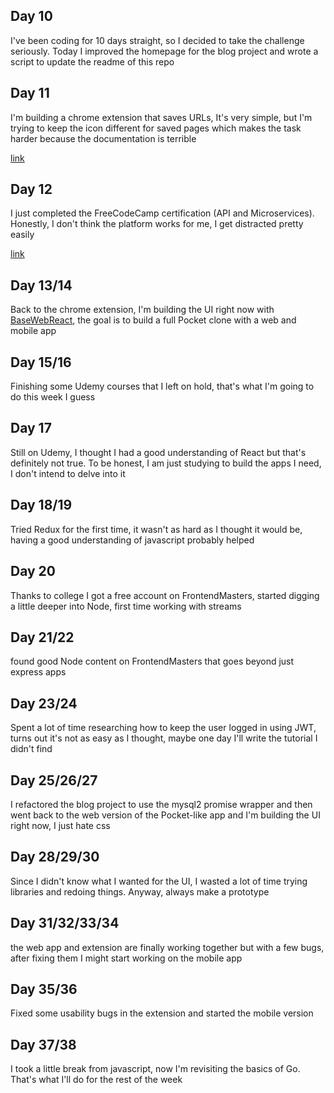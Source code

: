 
## Day 10
I've been coding for 10 days straight, so I decided to take the challenge seriously. Today I improved the homepage for the blog project and wrote a script to update the readme of this repo

## Day 11
I'm building a chrome extension that saves URLs, It's very simple, but I'm trying to keep the icon different for saved pages which makes the task harder because the documentation is terrible

[link](https://github.com/renato-macedo/kipin)

## Day 12
I just completed the FreeCodeCamp certification (API and Microservices). Honestly, I don't think the platform works for me,  I get distracted pretty easily

[link](https://www.freecodecamp.org/certification/renatomacedo/apis-and-microservices)

## Day 13/14
Back to the chrome extension, I'm building the UI right now with [BaseWebReact](https://github.com/uber/baseweb), the goal is to build a full Pocket clone with a web and mobile app

## Day 15/16
Finishing some Udemy courses that I left on hold, that's what I'm going to do this week I guess

## Day 17
Still on Udemy, I thought I had a good understanding of React but that's definitely not true. To be honest, I am just studying to build the apps I need, I don't intend to delve into it

## Day 18/19
Tried Redux for the first time, it wasn't as hard as I thought it would be, having a good understanding of javascript probably helped

## Day 20
Thanks to college I got a free account on FrontendMasters, started digging a little deeper into Node, first time working with streams

## Day 21/22
found good Node content on FrontendMasters that goes beyond just express apps

## Day 23/24
Spent a lot of time researching how to keep the user logged in using JWT, turns out it's not as easy as I thought, maybe one day I'll write the tutorial I didn't find

## Day 25/26/27
I refactored the blog project to use the mysql2 promise wrapper and then went back to the web version of the Pocket-like app and I'm building the UI right now, I just hate css

## Day 28/29/30
Since I didn't know what I wanted for the UI, I wasted a lot of time trying libraries and redoing things. Anyway, always make a prototype

## Day 31/32/33/34
the web app and extension are finally working together but with a few bugs, after fixing them I might start working on the mobile app

## Day 35/36
Fixed some usability bugs in the extension and started the mobile version

## Day 37/38
I took a little break from javascript, now I'm revisiting the basics of Go. That's what I'll do for the rest of the week
